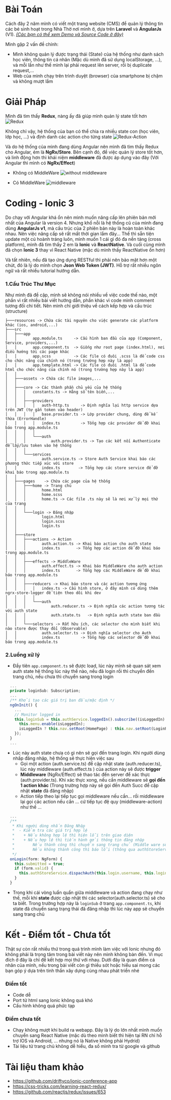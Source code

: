 # Bài Toán
Cách đây 2 năm mình có viết một trang website (CMS) để quản lý thông tin các bé sinh hoạt trong Nhà Thờ nơi mình ở, dựa trên **Laravel** và **AngularJs** (V1). [*(Các bạn có thể xem Demo và Source Code ở đây)*](https://github.com/minhlong/NamHoa-TNTTNamHoa)

Mình gặp 2 vấn đề chính:
*  Mình không quản lý được trạng thái (State) của hệ thống như danh sách học viên, thông tin cá nhân (Mặc dù mình đã sử dụng localStorage, ...), và mỗi lần như thế mình lại phải request lên server, rồi bị duplicate request,...
* Web của mình chạy trên trình duyệt (browser) của smartphone bị chậm và không mượt lắm

# Giải Pháp
Mình đã tìm thấy **Redux**, nàng ấy đã giúp mình quản lý state tốt hơn
![Redux](https://raw.githubusercontent.com/minhlong/Ionic3-JWT-NgRx-Effect/master/doc/redux-article-3-03.png)

Không chỉ vậy, hệ thống của bạn có thể chia ra nhiều state con (học viên, lớp học, ...) và định danh các action cho từng state
![Redux-Action](https://raw.githubusercontent.com/minhlong/Ionic3-JWT-NgRx-Effect/master/doc/redux-article-3-04.png)

Và do hệ thống của mình đang dùng Angular nên mình đã tìm thấy Redux cho Angular, ẻm là **NgRx/Store**. Bên cạnh đó, để việc quản lý store tốt hơn, và linh động hơn thì khái niệm **middleware** đã được áp dụng vào đây (Với Angular thì mình có **NgRx/Effect**)

* Không có MiddleWare
![without middleware](https://raw.githubusercontent.com/minhlong/Ionic3-JWT-NgRx-Effect/master/doc/withoutM.gif)

* Có MiddleWare
![middleware](https://raw.githubusercontent.com/minhlong/Ionic3-JWT-NgRx-Effect/master/doc/withM.gif)


# Coding - Ionic 3
Do chạy với Angular khá ổn nên mình muốn nâng cấp lên phiên bản mới nhất của Angular là version 4. Nhưng khổ nỗi là hệ thống cũ của mình đang dùng **AngularJs v1**, mà cấu trúc của 2 phiên bản này là hoàn toàn khác nhau. Nên việc nâng cấp sẽ rất mất thời gian lắm đây... Thế thì sẵn tiện update một cú hoành tráng luôn, mình muốn 1 cái gì đó đa nền tảng (cross platform), mình đã tìm thấy 2 em là **Ionic** và **ReactNative**. Và cuối cùng mình đã chọn **Ionic 3** thay vì React Native (mặc dù mình thấy ReactNative ổn hơn)

Và tất nhiên, nếu đã tạo ứng dụng RESTful thì phải nên bảo mật hơn một chút, đó là lý do mình chọn **Json Web Token (JWT)**. Hỗ trợ rất nhiều ngôn ngữ và rất nhiều tutorial hướng dẫn.

### 1.Cấu Trúc Thư Mục
Như mình đã đề cập, mình sẽ không nói nhiều về việc code thế nào, một phần vì rất nhiều bài viết hướng dẫn, phần khác vì code mình comment tương đối chi tiết. Nên mình chỉ giới thiệu về cách kếp hợp và cấu trúc (structure)

    ├───resources -> Chứa các tài nguyên cho việc generate các platform khác (ios, android,...)
    ├───src
    │   ├───app
    │   │       app.module.ts     -> Cấu hình ban đầu của app (Component, Service, providers,...)
    │   │       app.component.ts  -> Giống như root page (index.html), nơi điều hướng tới các page khác
    │   │       app.scss          -> Các file có đuôi .scss là để code css cho chức năng của chính nó (trong trường hợp này là app)
    │   │       app.template.html -> Các file có đuôi .html là để code html cho chức năng của chính nó (trong trường hợp này là app)
    │   │
    │   ├───assets -> Chứa các file images,... 
    │   │
    │   ├───core -> Các thành phần chủ yếu của hệ thống
    │   │   │   constants.ts -> Hằng số tên biến,...
    │   │   │
    │   │   ├───providers
    │   │   │   │   auth-http.ts     -> Định nghĩa lại http service dựa trên JWT (tự gắn token vào header)
    │   │   │   │   base.provider.ts -> Lớp provider chung, dùng để kế thừa (ErrorHandle)
    │   │   │   │   index.ts         -> Tổng hợp các provider để đỡ khai báo trong app.module.ts
    │   │   │   │
    │   │   │   └───auth
    │   │   │           auth.provider.ts -> Tạo các kết nối Authenticate để lấy/lưu token vào hệ thống
    │   │   │
    │   │   └───services
    │   │           auth.service.ts -> Store Auth Service khai báo các phương thức tiếp xúc với store
    │   │           index.ts        -> Tổng hợp các store service để đỡ khai báo trong app.module.ts
    │   │
    │   ├───pages    -> Chứa các page của hệ thống
    │   │   ├───home -> Trang chủ
    │   │   │       home.html
    │   │   │       home.scss
    │   │   │       home.ts -> Các file .ts này sẽ là nơi xử lý mọi thứ của trang
    │   │   │
    │   │   └───login -> Đăng nhập
    │   │           login.html
    │   │           login.scss
    │   │           login.ts
    │   │
    │   ├───store
    │   │   ├───actions -> Action
    │   │   │       auth.action.ts -> Khai báo action cho auth state
    │   │   │       index.ts       -> Tổng hợp các action để đỡ khai báo trong app.module.ts
    │   │   │
    │   │   ├───effects -> MiddleWare
    │   │   │       auth.effect.ts -> Khai báo MiddleWare cho auth action
    │   │   │       index.ts       -> Tổng hợp các MiddleWare để đỡ khai báo trong app.module.ts
    │   │   │
    │   │   ├───reducers -> Khai báo store và các action tương ứng
    │   │   │   │   index.ts -> Cấu hình store, ở đây mình có dùng thêm ngrx-store-logger để tiện theo dõi khi dev
    │   │   │   │
    │   │   │   └───auth
    │   │   │           auth.reducer.ts -> Định nghĩa các action tương tác với auth state
    │   │   │           auth.state.ts   -> Định nghĩa auth state ban đầu
    │   │   │
    │   │   └───selectors -> Rất hữu ích, các selector cho mình biết khi nào store được thay đổi (Observable)
    │   │           auth.selector.ts -> Định nghĩa selector cho Auth
    │   │           index.ts         -> Tổng hợp các selector để đỡ khai báo trong app.module.ts

### 2.Luồng xử lý
* Đầy tiên `app.component.ts` sẽ được load, lúc này mình sẽ quan sát xem auth state hệ thống lúc này thế nào, nếu đã login rồi thì chuyển đến trang chủ, nếu chưa thì chuyển sang trong login

```javascript
  ...
  private loginSub: Subscription;
  ...
  /** Khởi tạo các giá trị ban đầu/mặc định */
  ngOnInit() {
    ...
    // Monitor logged in
    this.loginSub = this.authService.loggedIn().subscribe((isLoggedIn) => {
      this.menu.enable(isLoggedIn);
      isLoggedIn ? this.nav.setRoot(HomePage) : this.nav.setRoot(LoginPage);
    });
  }
  ...
```
* Lúc này auth state chưa có gì nên sẽ gọi đến trang login. Khi người dùng nhấp đăng nhập, hệ thống sẽ thực hiện việc sau
  * Gọi một action (auth.service.ts) để cập nhật state (auth.reducer.ts), lúc này middleware (auth.effect.ts ) của action này sẽ được **trigger**
  * **Middleware** (NgRx/Effect) sẽ thao tác đến server để xác thực (auth.provider.ts). Khi xác thực xong, nếu cần middleware sẽ **gọi đến 1 action khác** (Trong trường hợp này sẽ gọi đến Auth Succ để cập nhật **state** đã đăng nhập)
  * Action tiếp theo lại tiếp tục gọi middleware nếu cần... rồi middleware lại gọi các action nếu cần ... cứ tiếp tục đệ quy (middleware-action) như thế ...
```javascript
  ...
  /**
   * Khi người dùng nhấn Đăng Nhập
   *  - Kiểm tra các giá trị hợp lệ
   *    + Nếu không hợp lệ thì hiện lỗi trên giao diện
   *    + Nếu hợp lệ thì tiến hành gởi thông tin đăng nhập
   *        Nếu thành công thì chuyển sang trang chủ (Middle ware sẽ làm việc này)
   *        Nếu không thành công thì báo lỗi (thông qua authStoreService.getErrorMessage)
   */
  onLogin(form: NgForm) {
    this.submitted = true;
    if (form.valid) {
      this.authStoreService.dispachAuth(this.login.username, this.login.password);
    }
  }
```

* Trong khi cái vòng luẩn quẩn giữa middleware và action đang chạy như thế, mỗi khi **state** được cập nhật thì các selector(auth.selector.ts) sẽ cho ta biết. Trong trường hợp này là `loginSub` ở trang `app.component.ts`, khi state đã chuyển sang trạng thái đã đăng nhập thì lúc này app sẽ chuyển sang trang chủ

# Kết - Điểm tốt - Chưa tốt
Thật sự còn rất nhiều thứ trong quá trình mình làm việc với Ionic nhưng đó không phải là trọng tâm trong bài viết này nên mình không bàn đến. Vì mục đích ở đây là chỉ để kết hợp mọi thứ với nhau. Dưới đây là quan điểm cá nhân của mình, nếu trong bài viết còn gì thiếu sót hoặc hiểu sai mong các bạn góp ý dựa trên tinh thần xây dựng cùng nhau phát triển nhé

### Điểm tốt
* Code dễ
* Port từ html sang Ionic không quá khó
* Cấu hình không quá phức tạp

### Điểm chưa tốt
* Chạy không mượt khi build ra webapp. Đây là lý do lớn nhất mình muốn chuyển sang React Native (mặc dù theo mình biết thì hiện tại RN chỉ hỗ trợ IOS và Android, ... nhưng nó là Native không phải Hydrid)
* Tài liệu từ trang chủ không dễ hiểu, đa số mình tra từ google và github

# Tài liệu tham khảo
* https://github.com/driftyco/ionic-conference-app
* https://css-tricks.com/learning-react-redux/
* https://github.com/reactjs/redux/issues/653
